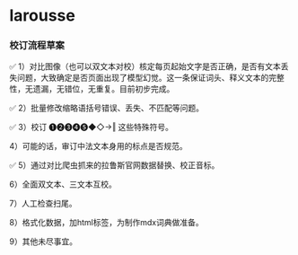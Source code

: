 # larousse


### 校订流程草案

✅ 1）对比图像（也可以双文本对校）核定每页起始文字是否正确，是否有文本丢失问题，大致确定是否页面出现了模型幻觉。这一条保证词头、释义文本的完整性，无遗漏，无错位，无重复。目前初步完成。

✅ 2）批量修改缩略语括号错误、丢失、不匹配等问题。

✅ 3）校订 ❶❷❸❹❺◆◇→‖ 这些特殊符号。

4）可能的话，审订中法文本身用的标点是否规范。

✅ 5）通过对比爬虫抓来的拉鲁斯官网数据替换、校正音标。

6）全面双文本、三文本互校。

7）人工检查扫尾。

8）格式化数据，加html标签，为制作mdx词典做准备。

9）其他未尽事宜。